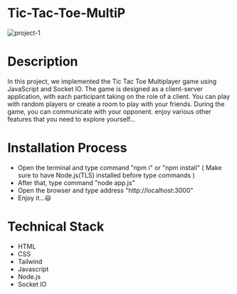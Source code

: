 # Tic-Tac-Toe-MultiP
![project-1](https://github.com/jay1106-tm/Tic-Tac-Toe-MultiP/assets/116417189/e6b3ac7c-e237-4f04-9e4e-6e1e46b0028d)

# Description 

In this project, we implemented the Tic Tac Toe Multiplayer game using JavaScript and Socket IO. The game is designed as a client-server application, with each participant taking on the role of a client. You can play with random players or create a room to play with your friends. During the game, you can communicate with your opponent. enjoy various other features that you need to explore yourself...

# Installation Process 
  * Open the terminal and type command "npm i" or "npm install" ( Make sure to have Node.js(TLS) installed before type commands )
  * After that, type command "node app.js"
  * Open the browser and type address "http://localhost:3000"
  * Enjoy it...😃

# Technical Stack
  * HTML
  * CSS
  * Tailwind
  * Javascript
  * Node.js
  * Socket IO
